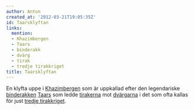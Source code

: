 ```yaml
---
author: Anton
created_at: '2012-03-21T19:05:35Z'
id: Taarsklyftan
links:
  mention:
  - Khazimbergen
  - Taars
  - binderakk
  - dvärg
  - tirak
  - tredje tirakkriget
title: Taarsklyftan
---
```


En klyfta uppe i [Khazimbergen] som är uppkallad efter den legendariske [binderakken][] [Taars] som
ledde [tirakerna] mot [dvärgarna] i det som ofta kallas för just [tredje tirakkriget].

  [Khazimbergen]: Khazimbergen
  [binderakken]: binderakk
  [Taars]: Taars
  [tirakerna]: tirak
  [dvärgarna]: dvärg
  [tredje tirakkriget]: tredje_tirakkriget
